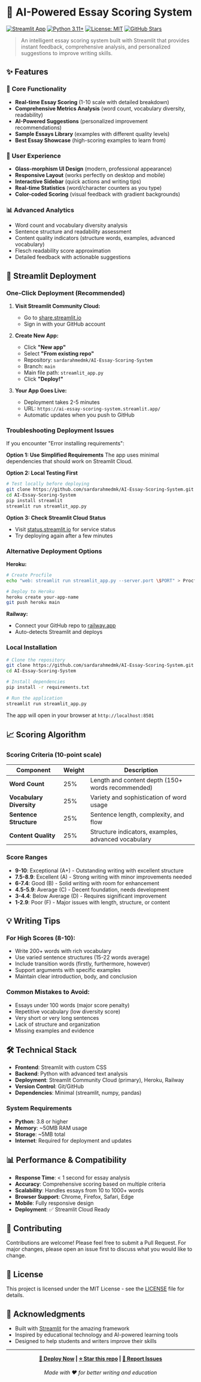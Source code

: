 # 🚀 AI-Powered Essay Scoring System

[![Streamlit App](https://static.streamlit.io/badges/streamlit_badge_black_white.svg)](https://share.streamlit.io/)
[![Python 3.11+](https://img.shields.io/badge/Python-3.11+-blue.svg)](https://www.python.org/downloads/)
[![License: MIT](https://img.shields.io/badge/License-MIT-yellow.svg)](LICENSE)
[![GitHub Stars](https://img.shields.io/github/stars/sardarahmedmk/AI-Essay-Scoring-System?style=social)](https://github.com/sardarahmedmk/AI-Essay-Scoring-System)

> An intelligent essay scoring system built with Streamlit that provides instant feedback, comprehensive analysis, and personalized suggestions to improve writing skills.

## ✨ Features

### 🎯 **Core Functionality**
- **Real-time Essay Scoring** (1-10 scale with detailed breakdown)
- **Comprehensive Metrics Analysis** (word count, vocabulary diversity, readability)
- **AI-Powered Suggestions** (personalized improvement recommendations)
- **Sample Essays Library** (examples with different quality levels)
- **Best Essay Showcase** (high-scoring examples to learn from)

### 🎨 **User Experience**
- **Glass-morphism UI Design** (modern, professional appearance)
- **Responsive Layout** (works perfectly on desktop and mobile)
- **Interactive Sidebar** (quick actions and writing tips)
- **Real-time Statistics** (word/character counters as you type)
- **Color-coded Scoring** (visual feedback with gradient backgrounds)

### 📊 **Advanced Analytics**
- Word count and vocabulary diversity analysis
- Sentence structure and readability assessment  
- Content quality indicators (structure words, examples, advanced vocabulary)
- Flesch readability score approximation
- Detailed feedback with actionable suggestions

## 🚀 Streamlit Deployment

### **One-Click Deployment (Recommended)**

1. **Visit Streamlit Community Cloud:**
   - Go to [share.streamlit.io](https://share.streamlit.io/)
   - Sign in with your GitHub account

2. **Create New App:**
   - Click **"New app"**
   - Select **"From existing repo"**
   - Repository: `sardarahmedmk/AI-Essay-Scoring-System`
   - Branch: `main`
   - Main file path: `streamlit_app.py`
   - Click **"Deploy!"**

3. **Your App Goes Live:**
   - Deployment takes 2-5 minutes
   - URL: `https://ai-essay-scoring-system.streamlit.app/`
   - Automatic updates when you push to GitHub

### **Troubleshooting Deployment Issues**

If you encounter "Error installing requirements":

**Option 1: Use Simplified Requirements**
The app uses minimal dependencies that should work on Streamlit Cloud.

**Option 2: Local Testing First**
```bash
# Test locally before deploying
git clone https://github.com/sardarahmedmk/AI-Essay-Scoring-System.git
cd AI-Essay-Scoring-System
pip install streamlit
streamlit run streamlit_app.py
```

**Option 3: Check Streamlit Cloud Status**
- Visit [status.streamlit.io](https://status.streamlit.io/) for service status
- Try deploying again after a few minutes

### **Alternative Deployment Options**

**Heroku:**
```bash
# Create Procfile
echo "web: streamlit run streamlit_app.py --server.port \$PORT" > Procfile

# Deploy to Heroku
heroku create your-app-name
git push heroku main
```

**Railway:**
- Connect your GitHub repo to [railway.app](https://railway.app/)
- Auto-detects Streamlit and deploys

### Local Installation

```bash
# Clone the repository
git clone https://github.com/sardarahmedmk/AI-Essay-Scoring-System.git
cd AI-Essay-Scoring-System

# Install dependencies
pip install -r requirements.txt

# Run the application
streamlit run streamlit_app.py
```

The app will open in your browser at `http://localhost:8501`

## 📈 Scoring Algorithm

### **Scoring Criteria (10-point scale)**

| Component | Weight | Description |
|-----------|--------|-------------|
| **Word Count** | 25% | Length and content depth (150+ words recommended) |
| **Vocabulary Diversity** | 25% | Variety and sophistication of word usage |
| **Sentence Structure** | 25% | Sentence length, complexity, and flow |
| **Content Quality** | 25% | Structure indicators, examples, advanced vocabulary |

### **Score Ranges**
- **9-10**: Exceptional (A+) - Outstanding writing with excellent structure
- **7.5-8.9**: Excellent (A) - Strong writing with minor improvements needed
- **6-7.4**: Good (B) - Solid writing with room for enhancement
- **4.5-5.9**: Average (C) - Decent foundation, needs development
- **3-4.4**: Below Average (D) - Requires significant improvement
- **1-2.9**: Poor (F) - Major issues with length, structure, or content

## 💡 Writing Tips

### **For High Scores (8-10):**
- Write 200+ words with rich vocabulary
- Use varied sentence structures (15-22 words average)
- Include transition words (firstly, furthermore, however)
- Support arguments with specific examples
- Maintain clear introduction, body, and conclusion

### **Common Mistakes to Avoid:**
- Essays under 100 words (major score penalty)
- Repetitive vocabulary (low diversity score)
- Very short or very long sentences
- Lack of structure and organization
- Missing examples and evidence

## 🛠️ Technical Stack

- **Frontend**: Streamlit with custom CSS
- **Backend**: Python with advanced text analysis
- **Deployment**: Streamlit Community Cloud (primary), Heroku, Railway
- **Version Control**: Git/GitHub
- **Dependencies**: Minimal (streamlit, numpy, pandas)

### **System Requirements**
- **Python**: 3.8 or higher
- **Memory**: ~50MB RAM usage
- **Storage**: ~5MB total
- **Internet**: Required for deployment and updates

## 📊 Performance & Compatibility

- **Response Time**: < 1 second for essay analysis
- **Accuracy**: Comprehensive scoring based on multiple criteria
- **Scalability**: Handles essays from 10 to 1000+ words
- **Browser Support**: Chrome, Firefox, Safari, Edge
- **Mobile**: Fully responsive design
- **Deployment**: ✅ Streamlit Cloud Ready

## 🤝 Contributing

Contributions are welcome! Please feel free to submit a Pull Request. For major changes, please open an issue first to discuss what you would like to change.

## 📄 License

This project is licensed under the MIT License - see the [LICENSE](LICENSE) file for details.

## 🙏 Acknowledgments

- Built with [Streamlit](https://streamlit.io/) for the amazing framework
- Inspired by educational technology and AI-powered learning tools
- Designed to help students and writers improve their skills

---

<div align="center">

**[🚀 Deploy Now](https://share.streamlit.io/) | [⭐ Star this repo](https://github.com/sardarahmedmk/AI-Essay-Scoring-System) | [🐛 Report Issues](https://github.com/sardarahmedmk/AI-Essay-Scoring-System/issues)**

*Made with ❤️ for better writing and education*

</div>
